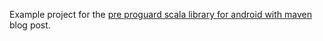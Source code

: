 Example project for the [pre proguard scala library for android with maven](http://yaroslav-ulanovych.github.io/pre-proguard-scala-library-for-android-with-maven.html) blog post.
